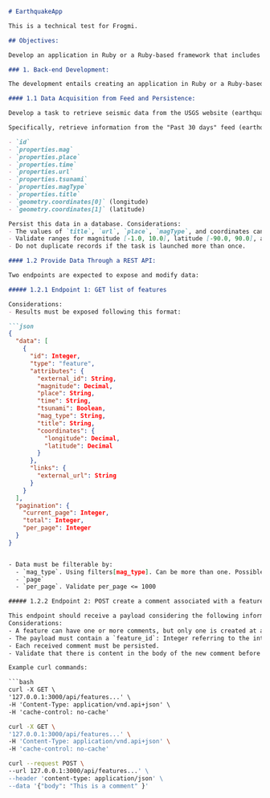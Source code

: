 
```markdown
# EarthquakeApp

This is a technical test for Frogmi.

## Objectives:

Develop an application in Ruby or a Ruby-based framework that includes a task to obtain and persist data and an API exposing two endpoints to be queried from an external client. Additionally, develop a simple web page in HTML5 and JavaScript to query the two mentioned endpoints. Bonus points for utilizing any of the following frameworks: EmberJS, React, AngularJS, or VueJS.

### 1. Back-end Development:

The development entails creating an application in Ruby or a Ruby-based framework to retrieve and deliver seismic data worldwide. Essentially, it should include a task to obtain and persist data and two endpoints accessible to an external client.

#### 1.1 Data Acquisition from Feed and Persistence:

Develop a task to retrieve seismic data from the USGS website (earthquake.usgs.gov). This feed provides data in GeoJSON format used for geographic data structures, for example, a Feature (a seismic event). Don't worry, GeoJSON uses the JSON standard ;)

Specifically, retrieve information from the "Past 30 days" feed (earthquake.usgs.gov/earthqu... from the features collection. Specifically, for each element:

- `id`
- `properties.mag`
- `properties.place`
- `properties.time`
- `properties.url`
- `properties.tsunami`
- `properties.magType`
- `properties.title`
- `geometry.coordinates[0]` (longitude)
- `geometry.coordinates[1]` (latitude)

Persist this data in a database. Considerations:
- The values of `title`, `url`, `place`, `magType`, and coordinates cannot be null. Otherwise, do not persist.
- Validate ranges for magnitude [-1.0, 10.0], latitude [-90.0, 90.0], and longitude: [-180.0, 180.0].
- Do not duplicate records if the task is launched more than once.

#### 1.2 Provide Data Through a REST API:

Two endpoints are expected to expose and modify data:

##### 1.2.1 Endpoint 1: GET list of features

Considerations:
- Results must be exposed following this format:

```json
{
  "data": [
    {
      "id": Integer,
      "type": "feature",
      "attributes": {
        "external_id": String,
        "magnitude": Decimal,
        "place": String,
        "time": String,
        "tsunami": Boolean,
        "mag_type": String,
        "title": String,
        "coordinates": {
          "longitude": Decimal,
          "latitude": Decimal
        }
      },
      "links": {
        "external_url": String
      }
    }
  ],
  "pagination": {
    "current_page": Integer,
    "total": Integer,
    "per_page": Integer
  }
}


- Data must be filterable by:
  - `mag_type`. Using filters[mag_type]. Can be more than one. Possible values: md, ml, ms, mw, me, mi, mb, mlg.
  - `page`
  - `per_page`. Validate per_page <= 1000

##### 1.2.2 Endpoint 2: POST create a comment associated with a feature

This endpoint should receive a payload considering the following information to create a comment related to the feature:
Considerations:
- A feature can have one or more comments, but only one is created at a time (per request).
- The payload must contain a `feature_id`: Integer referring to the internal `id` of a feature and a `body`: Text with the entered comment.
- Each received comment must be persisted.
- Validate that there is content in the body of the new comment before being persisted.

Example curl commands:

```bash
curl -X GET \
'127.0.0.1:3000/api/features...' \
-H 'Content-Type: application/vnd.api+json' \
-H 'cache-control: no-cache'
```

```bash
curl -X GET \
'127.0.0.1:3000/api/features...' \
-H 'Content-Type: application/vnd.api+json' \
-H 'cache-control: no-cache'
```

```bash
curl --request POST \
--url 127.0.0.1:3000/api/features...' \
--header 'content-type: application/json' \
--data '{"body": "This is a comment" }'
```
```
```
